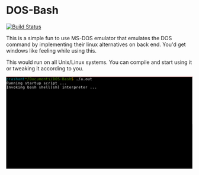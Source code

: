 # DOS-Bash

[![Build Status](https://travis-ci.org/honey2609/bash-to-dos.svg?branch=master)](https://travis-ci.org/honey2609/bash-to-dos)

This is a simple fun to use MS-DOS emulator that emulates the 
DOS command by implementing their linux alternatives on back
end. You'd get windows like feeling while using this.

This would run on all Unix/Linux systems. You can compile and
start using it or tweaking it according to you.

![demo](demo.gif)
